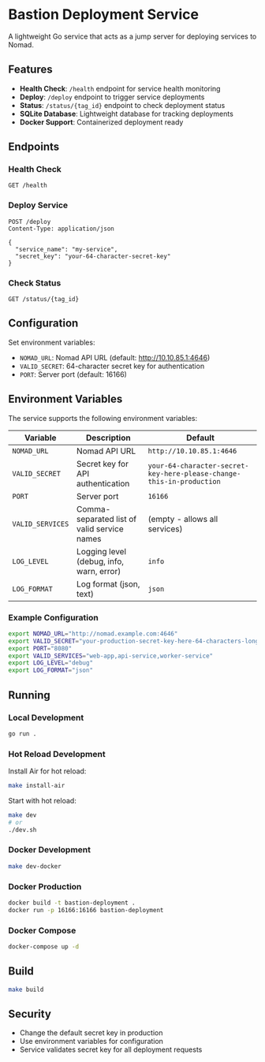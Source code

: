 # Bastion Deployment Service

A lightweight Go service that acts as a jump server for deploying services to Nomad.

## Features

- **Health Check**: `/health` endpoint for service health monitoring
- **Deploy**: `/deploy` endpoint to trigger service deployments
- **Status**: `/status/{tag_id}` endpoint to check deployment status
- **SQLite Database**: Lightweight database for tracking deployments
- **Docker Support**: Containerized deployment ready

## Endpoints

### Health Check
```
GET /health
```

### Deploy Service
```
POST /deploy
Content-Type: application/json

{
  "service_name": "my-service",
  "secret_key": "your-64-character-secret-key"
}
```

### Check Status
```
GET /status/{tag_id}
```

## Configuration

Set environment variables:
- `NOMAD_URL`: Nomad API URL (default: http://10.10.85.1:4646)
- `VALID_SECRET`: 64-character secret key for authentication
- `PORT`: Server port (default: 16166)

## Environment Variables

The service supports the following environment variables:

| Variable | Description | Default |
|----------|-------------|---------|
| `NOMAD_URL` | Nomad API URL | `http://10.10.85.1:4646` |
| `VALID_SECRET` | Secret key for API authentication | `your-64-character-secret-key-here-please-change-this-in-production` |
| `PORT` | Server port | `16166` |
| `VALID_SERVICES` | Comma-separated list of valid service names | (empty - allows all services) |
| `LOG_LEVEL` | Logging level (debug, info, warn, error) | `info` |
| `LOG_FORMAT` | Log format (json, text) | `json` |

### Example Configuration

```bash
export NOMAD_URL="http://nomad.example.com:4646"
export VALID_SECRET="your-production-secret-key-here-64-characters-long"
export PORT="8080"
export VALID_SERVICES="web-app,api-service,worker-service"
export LOG_LEVEL="debug"
export LOG_FORMAT="json"
```

## Running

### Local Development

```bash
go run .
```

### Hot Reload Development

Install Air for hot reload:

```bash
make install-air
```

Start with hot reload:

```bash
make dev
# or
./dev.sh
```

### Docker Development

```bash
make dev-docker
```

### Docker Production

```bash
docker build -t bastion-deployment .
docker run -p 16166:16166 bastion-deployment
```

### Docker Compose

```bash
docker-compose up -d
```

## Build

```bash
make build
```

## Security

- Change the default secret key in production
- Use environment variables for configuration
- Service validates secret key for all deployment requests
